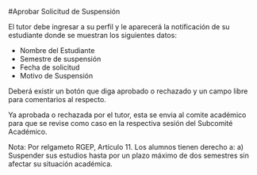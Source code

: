 #Aprobar Solicitud de Suspensión


El tutor debe ingresar a su perfil y le aparecerá la notificación de su estudiante donde se muestran los siguientes datos:

 - Nombre del Estudiante
 - Semestre de suspensión
 - Fecha de solicitud 
 - Motivo de Suspensión

Deberá existir un botón que diga aprobado o rechazado y un campo libre para comentarios al respecto.

Ya aprobada o rechazada por el tutor, esta se envia al comite académico para que se revise como caso en la respectiva 
sesión del Subcomité Académico.

Nota: Por relgameto RGEP, Artículo 11. Los alumnos tienen derecho a:
a) Suspender sus estudios hasta por un plazo máximo de dos semestres sin afectar
su situación académica. 
